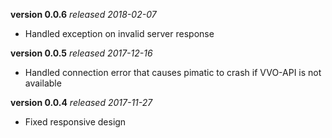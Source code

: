 **version 0.0.6** *released 2018-02-07*
* Handled exception on invalid server response

**version 0.0.5** *released 2017-12-16*
* Handled connection error that causes pimatic to crash if VVO-API is not available

**version 0.0.4** *released 2017-11-27*
* Fixed responsive design